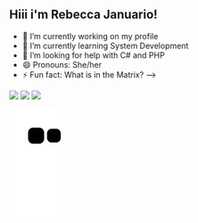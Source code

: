 ## Hiii i'm Rebecca Januario!

- 🔭 I’m currently working on my profile 
- 🌱 I’m currently learning System Development
- 🤔 I’m looking for help with C# and PHP
- 😄 Pronouns: She/her
- ⚡ Fun fact: What is in the Matrix?
-->
  

<div > 
  
  <a href="https://www.instagram.com/rebeccajanuario/" target="_blank"><img src="https://img.shields.io/badge/-Instagram-%23E4405F?style=for-the-badge&logo=instagram&logoColor=white" target="_blank"></a>
  <a href = "mailto:rebeccajanuario@gmail.com"><img src="https://img.shields.io/badge/-Gmail-%23333?style=for-the-badge&logo=gmail&logoColor=white" target="_blank"></a>
  <a href="https://www.linkedin.com/in/rebeccajanuario" target="_blank"><img src="https://img.shields.io/badge/-LinkedIn-%230077B5?style=for-the-badge&logo=linkedin&logoColor=white" target="_blank"></a> 
 
  ![Snake animation](https://github.com/rafaballerini/rafaballerini/blob/output/github-contribution-grid-snake.svg)
 
</div>
